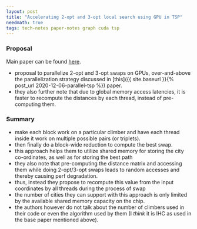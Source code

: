 ```yaml
---
layout: post
title: "Accelerating 2-opt and 3-opt local search using GPU in TSP"
needmath: true
tags: tech-notes paper-notes graph cuda tsp
---
```


### Proposal
Main paper can be found [here](http://olab.is.s.u-tokyo.ac.jp/~kamil.rocki/rocki_hpcs2012.pdf).

* proposal to parallelize 2-opt and 3-opt swaps on GPUs, over-and-above the
  parallelization strategy discussed in [this]({{ site.baseurl }}{% post_url 2020-12-06-parallel-tsp %})
  paper.
* they also further note that due to global memory access latencies, it is
  faster to recompute the distances by each thread, instead of pre-computing
  them.

### Summary
- make each block work on a particular climber and have each thread inside it
  work on multiple possible pairs (or triplets).
- then finally do a block-wide reduction to compute the best swap.
- this approach helps them to utilize shared memory for storing the city
  co-ordinates, as well as for storing the best path
- they also note that pre-computing the distance matrix and accessing them while
  doing 2-opt/3-opt swaps leads to random accesses and thereby causing perf
  degradation.
- thus, instead they propose to recompute this value from the input coordinates
  by all threads during the process of swap
- the number of cities they can support with this approach is only limited by
  the available shared memory capacity on the chip.
- the authors however do not talk about the number of climbers used in their
  code or even the algorithm used by them (I *think* it is IHC as used in the
  base paper mentioned above).
